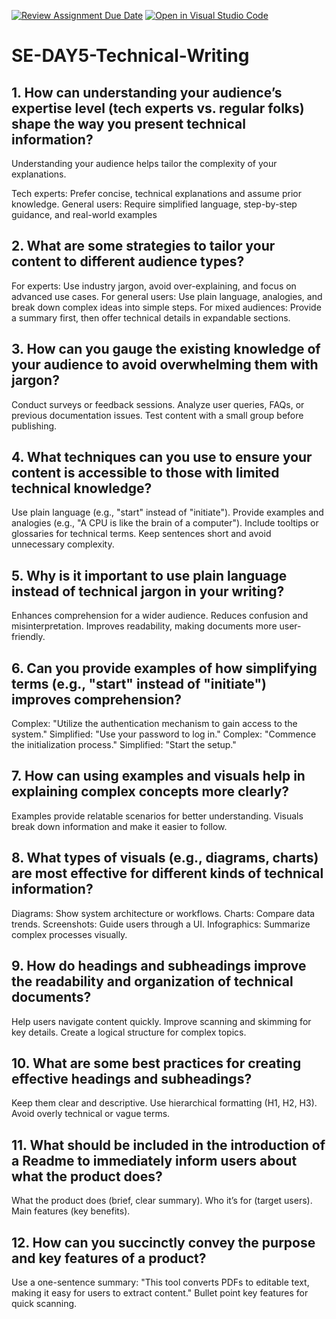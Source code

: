 [![Review Assignment Due Date](https://classroom.github.com/assets/deadline-readme-button-22041afd0340ce965d47ae6ef1cefeee28c7c493a6346c4f15d667ab976d596c.svg)](https://classroom.github.com/a/zsAR-pyY)
[![Open in Visual Studio Code](https://classroom.github.com/assets/open-in-vscode-2e0aaae1b6195c2367325f4f02e2d04e9abb55f0b24a779b69b11b9e10269abc.svg)](https://classroom.github.com/online_ide?assignment_repo_id=18440097&assignment_repo_type=AssignmentRepo)
# SE-DAY5-Technical-Writing
## 1. How can understanding your audience’s expertise level (tech experts vs. regular folks) shape the way you present technical information?
Understanding your audience helps tailor the complexity of your explanations.

Tech experts: Prefer concise, technical explanations and assume prior knowledge.
General users: Require simplified language, step-by-step guidance, and real-world examples
## 2. What are some strategies to tailor your content to different audience types?
For experts: Use industry jargon, avoid over-explaining, and focus on advanced use cases.
For general users: Use plain language, analogies, and break down complex ideas into simple steps.
For mixed audiences: Provide a summary first, then offer technical details in expandable sections.
## 3. How can you gauge the existing knowledge of your audience to avoid overwhelming them with jargon?
Conduct surveys or feedback sessions.
Analyze user queries, FAQs, or previous documentation issues.
Test content with a small group before publishing.
## 4. What techniques can you use to ensure your content is accessible to those with limited technical knowledge?
Use plain language (e.g., "start" instead of "initiate").
Provide examples and analogies (e.g., "A CPU is like the brain of a computer").
Include tooltips or glossaries for technical terms.
Keep sentences short and avoid unnecessary complexity.
## 5. Why is it important to use plain language instead of technical jargon in your writing?
Enhances comprehension for a wider audience.
Reduces confusion and misinterpretation.
Improves readability, making documents more user-friendly.
## 6. Can you provide examples of how simplifying terms (e.g., "start" instead of "initiate") improves comprehension?
Complex: "Utilize the authentication mechanism to gain access to the system."
Simplified: "Use your password to log in."
Complex: "Commence the initialization process."
Simplified: "Start the setup."
## 7. How can using examples and visuals help in explaining complex concepts more clearly?
Examples provide relatable scenarios for better understanding.
Visuals break down information and make it easier to follow.
## 8. What types of visuals (e.g., diagrams, charts) are most effective for different kinds of technical information?
Diagrams: Show system architecture or workflows.
Charts: Compare data trends.
Screenshots: Guide users through a UI.
Infographics: Summarize complex processes visually.
## 9. How do headings and subheadings improve the readability and organization of technical documents?
Help users navigate content quickly.
Improve scanning and skimming for key details.
Create a logical structure for complex topics.
## 10. What are some best practices for creating effective headings and subheadings?
Keep them clear and descriptive.
Use hierarchical formatting (H1, H2, H3).
Avoid overly technical or vague terms.
## 11. What should be included in the introduction of a Readme to immediately inform users about what the product does?
What the product does (brief, clear summary).
Who it’s for (target users).
Main features (key benefits).
## 12. How can you succinctly convey the purpose and key features of a product?
Use a one-sentence summary: "This tool converts PDFs to editable text, making it easy for users to extract content."
Bullet point key features for quick scanning.
